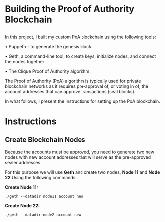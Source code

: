# Building the Proof of Authority Blockchain
 
 ## 
 In this project, I built my custom PoA blockchain using the following tools:

•  Puppeth - to generate the genesis block

•  Geth, a command-line tool, to create keys, initialize nodes, and connect the nodes together

•  The Clique Proof of Authority algorithm.

The Proof of Authority (PoA) algorithm is typically used for private blockchain networks as it requires pre-approval of, or voting in of, the account addresses that can approve transactions (seal blocks).

In what follows, I present the instructions for setting up the PoA blockchain.

# Instructions

## Create Blockchain Nodes
Because the accounts must be approved, you need to generate two new nodes with new account addresses that will serve as the pre-approved sealer addresses.

For this purpose we will use **Geth** and create two nodes, **Node 11** and **Node 22** Using the following commands:

**Create Node 11:**

`./geth --datadir node11 account new`

**Create Node 22:**

`./geth --datadir node2 account new`





